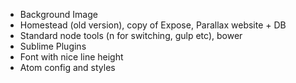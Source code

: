 * Background Image
* Homestead (old version), copy of Expose, Parallax website + DB
* Standard node tools (n for switching, gulp etc), bower
* Sublime Plugins
* Font with nice line height
* Atom config and styles
